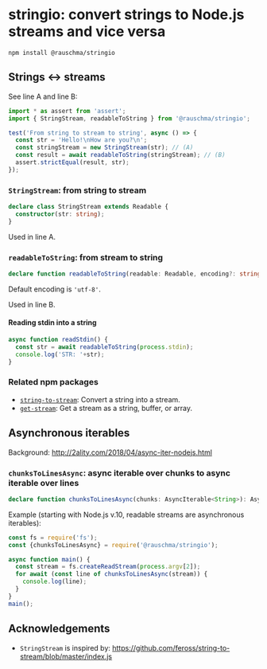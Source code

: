 # stringio: convert strings to Node.js streams and vice versa

```
npm install @rauschma/stringio
```

## Strings ↔︎ streams

See line A and line B:

```js
import * as assert from 'assert';
import { StringStream, readableToString } from '@rauschma/stringio';

test('From string to stream to string', async () => {
  const str = 'Hello!\nHow are you?\n';
  const stringStream = new StringStream(str); // (A)
  const result = await readableToString(stringStream); // (B)
  assert.strictEqual(result, str);
});
```

### `StringStream`: from string to stream

```typescript
declare class StringStream extends Readable {
  constructor(str: string);
}
```

Used in line A.

### `readableToString`: from stream to string

```typescript
declare function readableToString(readable: Readable, encoding?: string): Promise<string>;
```

Default encoding is `'utf-8'`.

Used in line B.

#### Reading stdin into a string

```typescript
async function readStdin() {
  const str = await readableToString(process.stdin);
  console.log('STR: '+str);
}
```

### Related npm packages

* [`string-to-stream`](https://github.com/feross/string-to-stream): Convert a string into a stream.
* [`get-stream`](https://github.com/sindresorhus/get-stream): Get a stream as a string, buffer, or array.

## Asynchronous iterables

Background: http://2ality.com/2018/04/async-iter-nodejs.html

### `chunksToLinesAsync`: async iterable over chunks to async iterable over lines

```typescript
declare function chunksToLinesAsync(chunks: AsyncIterable<String>): AsyncIterable<String>;
```

Example (starting with Node.js v.10, readable streams are asynchronous iterables):

```js
const fs = require('fs');
const {chunksToLinesAsync} = require('@rauschma/stringio');

async function main() {
  const stream = fs.createReadStream(process.argv[2]);
  for await (const line of chunksToLinesAsync(stream)) {
    console.log(line);
  }
}
main();
```

## Acknowledgements

* `StringStream` is inspired by: https://github.com/feross/string-to-stream/blob/master/index.js